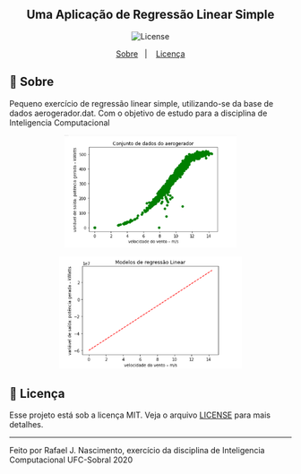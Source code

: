 <h2 align="center">
    Uma Aplicação de Regressão Linear Simple
</h2>

<p align="center">
  <img alt="License" src="https://img.shields.io/badge/license-MIT-%2304D361">
</p>
<p align="center">
  <a href="#-sobre">Sobre</a>&nbsp;&nbsp;&nbsp;|&nbsp;&nbsp;&nbsp;
  <a href="#memo-licença">Licença</a>
</p>

## 📅 Sobre

Pequeno exercício de regressão linear simple, utilizando-se da base de dados aerogerador.dat.
Com o objetivo de estudo para a disciplina de Inteligencia Computacional

  <p align="center">
    <img src="https://raw.githubusercontent.com/RafaelJNascimento/regerssao_linear_simples/master/img/img1.png" height="200">
  </p>
  
  <p align="center">
    <img src="https://raw.githubusercontent.com/RafaelJNascimento/regerssao_linear_simples/master/img/img2.png" height="200">
  </p>

## :memo: Licença

Esse projeto está sob a licença MIT. Veja o arquivo [LICENSE](LICENSE.md) para mais detalhes.

---
Feito por Rafael J. Nascimento, exercício da disciplina de Inteligencia Computacional UFC-Sobral 2020
